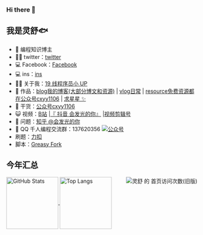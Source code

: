 ### Hi there 👋

<!--
**zhouzhan1106/zhouzhan1106** is a ✨ _special_ ✨ repository because its `README.md` (this file) appears on your GitHub profile.

Here are some ideas to get you started:

- 🔭 I’m currently working on ...
- 🌱 I’m currently learning ...
- 👯 I’m looking to collaborate on ...
- 🤔 I’m looking for help with ...
- 💬 Ask me about ...
- 📫 How to reach me: ...
- 😄 Pronouns: ...
- ⚡ Fun fact: ...
-->

## 我是灵舒🐟
- 🐧 编程知识博主
- 👨‍💻 twitter：<a href="https://twitter.com/hJ18o33O5bwnrCv" target="_blank">twitter</a>
- 💻 Facebook：<a href="https://www.facebook.com/profile.php?id=100087554907925" target="_blank">Facebook</a>
- 💻 ins：<a href="https://www.instagram.com/lingshu1106/" target="_blank">ins</a>
- 👨‍💻 关于我：<a href="https://space.bilibili.com/451551665" target="_blank">19 线程序员小 UP</a>
- 🏡 作品：<a href="https://blog.csdn.net/RONNIE_Zz" target="_blank">blog我的博客(大部分博文和资源)</a> | <a href="https://www.douyin.com/user/MS4wLjABAAAAm2BN913ma0vwUkt5-h_XSQ6PebX4zZLZ5MBR2LelS_c" target="_blank">vlog日常</a> | <a href="https://www.cnblogs.com/zhou1106/gallery/image/406245.html" target="_blank">resource免费资源都在公众号cxyy1106</a> | <a href="https://github.com/zzylingshu" target="_blank">求星星 ✨</a>
- 🌱 干货：<a href="https://www.cnblogs.com/zhou1106/gallery/image/406245.html" target="_blank">公众号cxyy1106</a>
- 😺 视频：<a href="https://space.bilibili.com/451551665" target="_blank">B站</a> |<a href="https://www.douyin.com/user/MS4wLjABAAAAm2BN913ma0vwUkt5-h_XSQ6PebX4zZLZ5MBR2LelS_c" target="_blank">『 抖音 会发光的你』</a> |<a href="https://media.om.qq.com/author?id=M5oBSdwif4T6seWndAFI4NZA0" target="_blank">视频剪辑号</a>
- 🤔 问题：<a href="https://www.zhihu.com/people/zhouzhan1106" target="_blank">知乎 @会发光的你</a>
- 👬 QQ 千人编程交流群：137620356 <a target="_blank" href="https://qm.qq.com/cgi-bin/qm/qr?k=uEngWPKM1BesuUlRH2e86AoDorOSn70t&jump_from=webapi"><img border="0" src="https://pub.idqqimg.com/wpa/images/group.png" alt="公众号" title="公众号"></a>
- 刷题：<a href="https://leetcode-cn.com/u/ronniezhou/" target="_blank">力扣</a>
- 脚本：<a href="https://greasyfork.org/zh-CN/users/671521-%E4%BC%9A%E5%8F%91%E5%85%89%E7%9A%84%E4%BD%A0" target="_blank">Greasy Fork</a>
## 今年汇总 
<a href="https://github.com/zzylingshu">
<div align="right"><img align="right" src="https://moe-counter.glitch.me/get/@xiaozhu2007?theme=rule34" alt="灵舒 的 首页访问次数(旧版)"></div>

  <img align="center" height="137px" alt="GitHub Stats" src="https://github-readme-stats.vercel.app/api?username=zzylingshu&hide_title=true&hide_border=true&show_icons=true&include_all_commits=true&line_height=21&bg_color=0,EC6C6C,FFD479,FFFC79,73FA79&theme=graywhite&locale=cn" />

</a>

<a href="https://github.com/zzylingshu">
  <img align="center" height="137px" alt="Top Langs" src="https://github-readme-stats.vercel.app/api/top-langs/?username=zzylingshu&hide_title=true&hide_border=true&layout=compact&bg_color=0,73FA79,73FDFF,D783FF&theme=graywhite&locale=cn" />
</a>
